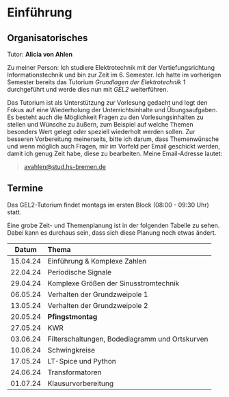 # Einführung

## Organisatorisches

Tutor: **Alicia von Ahlen**

Zu meiner Person:
Ich studiere Elektrotechnik mit der Vertiefungsrichtung Informationstechnik und bin zur Zeit im 6. Semester. Ich hatte
im vorherigen Semester bereits das Tutorium _Grundlagen der Elektrotechnik 1_ durchgeführt und werde dies nun mit _GEL2_
weiterführen. 

Das Tutorium ist als Unterstützung zur Vorlesung gedacht und legt den Fokus auf eine Wiederholung der Unterrichtsinhalte
und Übungsaufgaben. Es besteht auch die Möglichkeit Fragen zu den Vorlesungsinhalten zu stellen und Wünsche zu äußern,
zum Beispiel auf welche Themen besonders Wert gelegt oder speziell wiederholt werden sollen.
Zur besseren Vorbereitung meinerseits, bitte ich darum, dass Themenwünsche und wenn möglich auch Fragen, mir im Vorfeld
per Email geschickt werden, damit ich genug Zeit habe, diese zu bearbeiten. Meine Email-Adresse lautet:
>avahlen@stud.hs-bremen.de

## Termine

Das GEL2-Tutorium findet montags im ersten Block (08:00 - 09:30 Uhr) statt.

Eine grobe Zeit- und Themenplanung ist in der folgenden Tabelle zu sehen. Dabei kann es durchaus sein, dass sich diese Planung noch etwas ändert.

| Datum | Thema |
| :---: | :---- |
| 15.04.24 | Einführung & Komplexe Zahlen |
| 22.04.24 | Periodische Signale |
| 29.04.24 | Komplexe Größen der Sinusstromtechnik |
| 06.05.24 | Verhalten der Grundzweipole 1 |
| 13.05.24 | Verhalten der Grundzweipole 2 |
| 20.05.24 | **Pfingstmontag** |
| 27.05.24 | KWR |
| 03.06.24 | Filterschaltungen, Bodediagramm und Ortskurven |
| 10.06.24 | Schwingkreise |
| 17.05.24 | LT-Spice und Python |
| 24.06.24 | Transformatoren |
| 01.07.24 | Klausurvorbereitung |
